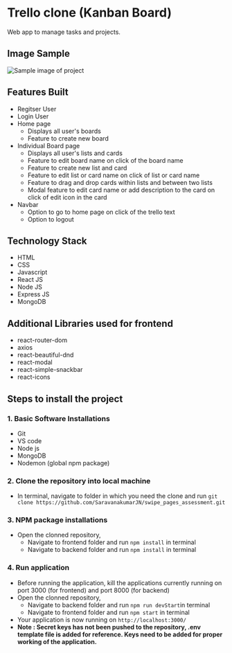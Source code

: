 # Trello clone (Kanban Board)
Web app to manage tasks and projects.

## Image Sample
![Sample image of project](https://i.imgur.com/q1Ur2kC.png)

## Features Built
- Regitser User
- Login User
- Home page
    - Displays all user's boards
    - Feature to create new board
- Individual Board page
    - Displays all user's lists and cards
    - Feature to edit board name on click of the board name
    - Feature to create new list and card
    - Feature to edit list or card name on click of list or card name
    - Feature to drag and drop cards within lists and between two lists
    - Modal feature to edit card name or add description to the card on click of edit icon in the card
- Navbar
    - Option to go to home page on click of the trello text
    - Option to logout

## Technology Stack
- HTML
- CSS
- Javascript
- React JS
- Node JS
- Express JS
- MongoDB

## Additional Libraries used for frontend
- react-router-dom
- axios
- react-beautiful-dnd
- react-modal
- react-simple-snackbar
- react-icons

## Steps to install the project
### 1. Basic Software Installations
- Git
- VS code
- Node js
- MongoDB
- Nodemon (global npm package)

### 2. Clone the repository into local machine
- In terminal, navigate to folder in which you need the clone and run `git clone https://github.com/SaravanakumarJN/swipe_pages_assessment.git`

### 3. NPM package installations
- Open the clonned repository,
    - Navigate to frontend folder and run `npm install` in terminal
    - Navigate to backend folder and run `npm install` in terminal
 
### 4. Run application
- Before running the application, kill the applications currently running on port 3000 (for frontend) and port 8000 (for backend)
- Open the clonned repository,
    - Navigate to backend folder and run `npm run devStart`in terminal
    - Navigate to frontend folder and run `npm start` in terminal
- Your application is now running on `http://localhost:3000/`
- **Note : Secret keys has not been pushed to the repository, .env template file is added for reference. Keys need to be added for proper working of the application.**
